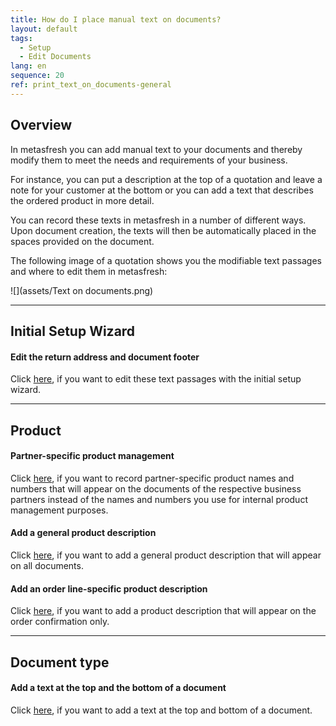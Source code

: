 ```yaml
---
title: How do I place manual text on documents?
layout: default
tags:
  - Setup
  - Edit Documents
lang: en
sequence: 20
ref: print_text_on_documents-general
---
```


## Overview
In metasfresh you can add manual text to your documents and thereby modify them to meet the needs and requirements of your business.

For instance, you can put a description at the top of a quotation and leave a note for your customer at the bottom or you can add a text that describes the ordered product in more detail.

You can record these texts in metasfresh in a number of different ways. Upon document creation, the texts will then be automatically placed in the spaces provided on the document.

The following image of a quotation shows you the modifiable text passages and where to edit them in metasfresh:

![](assets/Text on documents.png)

---

## Initial Setup Wizard

#### Edit the return address and document footer
Click [here](InitialSetupWizard), if you want to edit these text passages with the initial setup wizard.

---

## Product

#### Partner-specific product management
Click [here](Partner-specific_products), if you want to record partner-specific product names and numbers that will appear on the documents of the respective business partners instead of the names and numbers you use for internal product management purposes.

#### Add a general product description
Click [here](Print_text_on_documents-product), if you want to add a general product description that will appear on all documents.

#### Add an order line-specific product description
Click [here](Order_line-specific_product_description), if you want to add a product description that will appear on the order confirmation only.

---

## Document type

#### Add a text at the top and the bottom of a document
Click [here](Print_text_on_documents-doctype), if you want to add a text at the top and bottom of a document.
